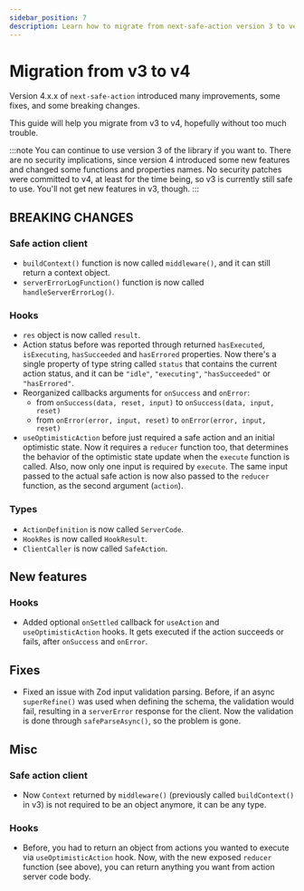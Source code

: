 ```yaml
---
sidebar_position: 7
description: Learn how to migrate from next-safe-action version 3 to version 4.
---
```


# Migration from v3 to v4

Version 4.x.x of `next-safe-action` introduced many improvements, some fixes, and some breaking changes.

This guide will help you migrate from v3 to v4, hopefully without too much trouble.

:::note
You can continue to use version 3 of the library if you want to. There are no security implications, since version 4 introduced some new features and changed some functions and properties names. No security patches were committed to v4, at least for the time being, so v3 is currently still safe to use. You'll not get new features in v3, though.
:::

## BREAKING CHANGES

### Safe action client

- `buildContext()` function is now called `middleware()`, and it can still return a context object.
- `serverErrorLogFunction()` function is now called `handleServerErrorLog()`.

### Hooks

- `res` object is now called `result`.
- Action status before was reported through returned `hasExecuted`, `isExecuting`, `hasSucceeded` and `hasErrored` properties. Now there's a single property of type string called `status` that contains the current action status, and it can be `"idle"`, `"executing"`, `"hasSucceeded"` or `"hasErrored"`.
- Reorganized callbacks arguments for `onSuccess` and `onError`: 
  - from `onSuccess(data, reset, input)` to `onSuccess(data, input, reset)`
  - from `onError(error, input, reset)` to `onError(error, input, reset)`
- `useOptimisticAction` before just required a safe action and an initial optimistic state. Now it requires a `reducer` function too, that determines the behavior of the optimistic state update when the `execute` function is called. Also, now only one input is required by `execute`. The same input passed to the actual safe action is now also passed to the `reducer` function, as the second argument (`action`).

### Types

- `ActionDefinition` is now called `ServerCode`.
- `HookRes` is now called `HookResult`.
- `ClientCaller` is now called `SafeAction`.

## New features

### Hooks

- Added optional `onSettled` callback for `useAction` and `useOptimisticAction` hooks. It gets executed if the action succeeds or fails, after `onSuccess` and `onError`.

## Fixes

- Fixed an issue with Zod input validation parsing. Before, if an async `superRefine()` was used when defining the schema, the validation would fail, resulting in a `serverError` response for the client. Now the validation is done through `safeParseAsync()`, so the problem is gone.

## Misc

### Safe action client

- Now `Context` returned by `middleware()` (previously called `buildContext()` in v3) is not required to be an object anymore, it can be any type.

### Hooks

- Before, you had to return an object from actions you wanted to execute via `useOptimisticAction` hook. Now, with the new exposed `reducer` function (see above), you can return anything you want from action server code body.